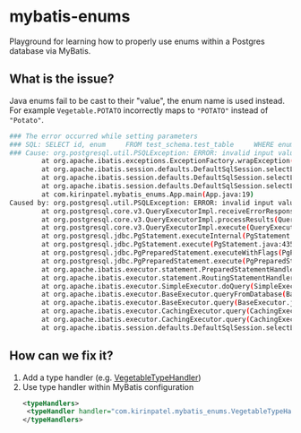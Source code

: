 # mybatis-enums

Playground for learning how to properly use enums within a Postgres database via MyBatis.

## What is the issue?

Java enums fail to be cast to their "value", the enum name is used instead. For example `Vegetable.POTATO` incorrectly maps to `"POTATO"` instead of `"Potato"`.

```bash
### The error occurred while setting parameters
### SQL: SELECT id, enum     FROM test_schema.test_table     WHERE enum = ?::test_schema.test_enum
### Cause: org.postgresql.util.PSQLException: ERROR: invalid input value for enum test_schema.test_enum: "POTATO"
        at org.apache.ibatis.exceptions.ExceptionFactory.wrapException(ExceptionFactory.java:30)
        at org.apache.ibatis.session.defaults.DefaultSqlSession.selectList(DefaultSqlSession.java:156)
        at org.apache.ibatis.session.defaults.DefaultSqlSession.selectList(DefaultSqlSession.java:147)
        at org.apache.ibatis.session.defaults.DefaultSqlSession.selectList(DefaultSqlSession.java:142)
        at com.kirinpatel.mybatis_enums.App.main(App.java:19)
Caused by: org.postgresql.util.PSQLException: ERROR: invalid input value for enum test_schema.test_enum: "POTATO"
        at org.postgresql.core.v3.QueryExecutorImpl.receiveErrorResponse(QueryExecutorImpl.java:2736)
        at org.postgresql.core.v3.QueryExecutorImpl.processResults(QueryExecutorImpl.java:2421)
        at org.postgresql.core.v3.QueryExecutorImpl.execute(QueryExecutorImpl.java:372)
        at org.postgresql.jdbc.PgStatement.executeInternal(PgStatement.java:525)
        at org.postgresql.jdbc.PgStatement.execute(PgStatement.java:435)
        at org.postgresql.jdbc.PgPreparedStatement.executeWithFlags(PgPreparedStatement.java:196)
        at org.postgresql.jdbc.PgPreparedStatement.execute(PgPreparedStatement.java:182)
        at org.apache.ibatis.executor.statement.PreparedStatementHandler.query(PreparedStatementHandler.java:65)
        at org.apache.ibatis.executor.statement.RoutingStatementHandler.query(RoutingStatementHandler.java:80)
        at org.apache.ibatis.executor.SimpleExecutor.doQuery(SimpleExecutor.java:65)
        at org.apache.ibatis.executor.BaseExecutor.queryFromDatabase(BaseExecutor.java:336)
        at org.apache.ibatis.executor.BaseExecutor.query(BaseExecutor.java:158)
        at org.apache.ibatis.executor.CachingExecutor.query(CachingExecutor.java:110)
        at org.apache.ibatis.executor.CachingExecutor.query(CachingExecutor.java:90)
        at org.apache.ibatis.session.defaults.DefaultSqlSession.selectList(DefaultSqlSession.java:154)
```

## How can we fix it?

1. Add a type handler (e.g. [VegetableTypeHandler](./mybatis-enums/src/main/java/com/kirinpatel/mybatis_enums/VegetableTypeHandler.java))
2. Use type handler within MyBatis configuration
   ```xml
   <typeHandlers>
    <typeHandler handler="com.kirinpatel.mybatis_enums.VegetableTypeHandler" javaType="com.kirinpatel.mybatis_enums.Vegetable"/>
   </typeHandlers>
   ```
